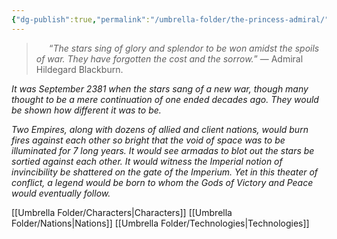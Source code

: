 ```yaml
---
{"dg-publish":true,"permalink":"/umbrella-folder/the-princess-admiral/","tags":["gardenEntry"]}
---
```


> $\quad$ “*The stars sing of glory and splendor to be won amidst the spoils of war. They have forgotten the cost and the sorrow.*”
> 	— Admiral Hildegard Blackburn.

  *It was September 2381 when the stars sang of a new war, though many thought to be a mere continuation of one ended decades ago. They would be shown how different it was to be.*
  
  *Two Empires, along with dozens of allied and client nations, would burn fires against each other so bright that the void of space was to be illuminated for 7 long years. It would see armadas to blot out the stars be sortied against each other. It would witness the Imperial notion of invincibility be shattered on the gate of the Imperium.  Yet in this theater of conflict, a legend would be born to whom the Gods of Victory and Peace would eventually follow.*
  

[[Umbrella Folder/Characters\|Characters]]
[[Umbrella Folder/Nations\|Nations]]
[[Umbrella Folder/Technologies\|Technologies]]


